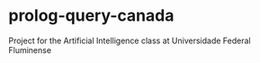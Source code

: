 # prolog-query-canada
Project for the Artificial Intelligence class at Universidade Federal Fluminense
